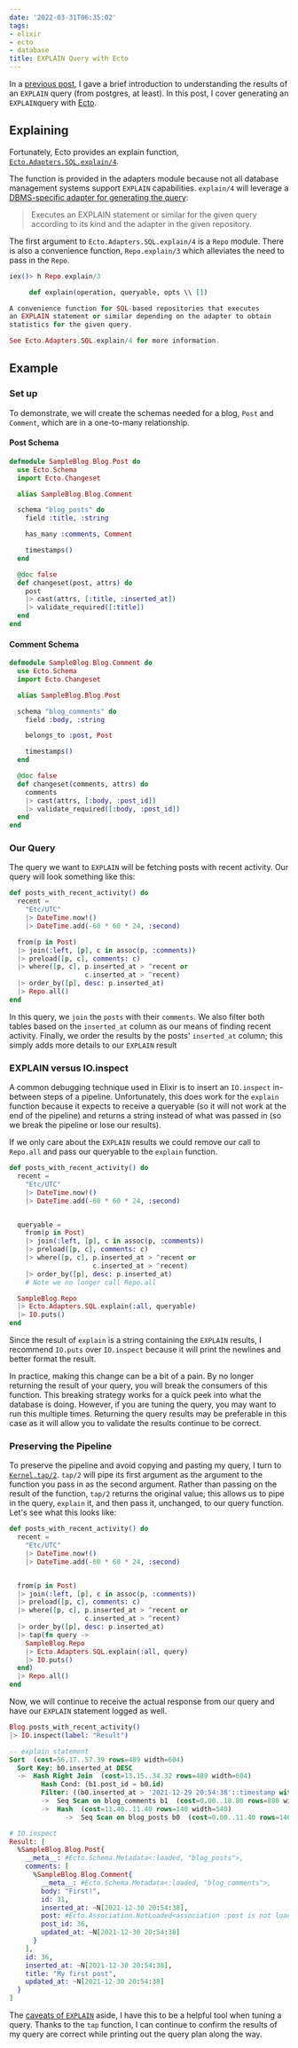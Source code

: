 ```yaml
---
date: '2022-03-31T06:35:02'
tags:
- elixir
- ecto
- database
title: EXPLAIN Query with Ecto
---
```


In a [previous post](/2021/09/intro-to-postgres-explain), I gave a brief introduction to understanding the results of an `EXPLAIN` query (from postgres, at least). In this post, I cover generating an `EXPLAIN`query with [Ecto](https://hexdocs.pm/ecto/Ecto.html).

## Explaining

Fortunately, Ecto provides an explain function, [`Ecto.Adapters.SQL.explain/4`](https://hexdocs.pm/ecto_sql/Ecto.Adapters.SQL.html#explain/4).

The function is provided in the adapters module because not all database management systems support `EXPLAIN` capabilities. `explain/4` will leverage a [DBMS-specific adapter for generating the query](https://hexdocs.pm/ecto_sql/Ecto.Adapters.SQL.Connection.html#c:explain_query/4):

> Executes an EXPLAIN statement or similar for the given query according to its kind and the adapter in the given repository.

The first argument to `Ecto.Adapters.SQL.explain/4` is a `Repo` module. There is also a convenience function, `Repo.explain/3` which alleviates the need to pass in the `Repo`.

```ex
iex()> h Repo.explain/3

     def explain(operation, queryable, opts \\ [])

A convenience function for SQL-based repositories that executes
an EXPLAIN statement or similar depending on the adapter to obtain
statistics for the given query.

See Ecto.Adapters.SQL.explain/4 for more information.
```

## Example

### Set up

To demonstrate, we will create the schemas needed for a blog, `Post` and `Comment`, which are in a one-to-many relationship.

#### Post Schema

```ex
defmodule SampleBlog.Blog.Post do
  use Ecto.Schema
  import Ecto.Changeset

  alias SampleBlog.Blog.Comment

  schema "blog_posts" do
    field :title, :string

    has_many :comments, Comment

    timestamps()
  end

  @doc false
  def changeset(post, attrs) do
    post
    |> cast(attrs, [:title, :inserted_at])
    |> validate_required([:title])
  end
end
```

#### Comment Schema

```ex
defmodule SampleBlog.Blog.Comment do
  use Ecto.Schema
  import Ecto.Changeset

  alias SampleBlog.Blog.Post

  schema "blog_comments" do
    field :body, :string

    belongs_to :post, Post

    timestamps()
  end

  @doc false
  def changeset(comments, attrs) do
    comments
    |> cast(attrs, [:body, :post_id])
    |> validate_required([:body, :post_id])
  end
end
```

### Our Query

The query we want to `EXPLAIN` will be fetching posts with recent activity. Our query will look something like this:

```ex
def posts_with_recent_activity() do
  recent =
    "Etc/UTC"
    |> DateTime.now!()
    |> DateTime.add(-60 * 60 * 24, :second)

  from(p in Post)
  |> join(:left, [p], c in assoc(p, :comments))
  |> preload([p, c], comments: c)
  |> where([p, c], p.inserted_at > ^recent or
                   c.inserted_at > ^recent)
  |> order_by([p], desc: p.inserted_at)
  |> Repo.all()
end
```

In this query, we `join` the `posts` with their `comments`. We also filter both tables based on the `inserted_at` column as our means of finding recent activity. Finally, we order the results by the posts' `inserted_at` column; this simply adds more details to our `EXPLAIN` result

### EXPLAIN versus IO.inspect

A common debugging technique used in Elixir is to insert an `IO.inspect` in-between steps of a pipeline. Unfortunately, this does work for the `explain` function because it expects to receive a queryable (so it will not work at the end of the pipeline) and returns a string instead of what was passed in (so we break the pipeline or lose our results).

If we only care about the `EXPLAIN` results we could remove our call to `Repo.all` and pass our queryable to the `explain` function.

```ex
def posts_with_recent_activity() do
  recent =
    "Etc/UTC"
    |> DateTime.now!()
    |> DateTime.add(-60 * 60 * 24, :second)


  queryable =
    from(p in Post)
    |> join(:left, [p], c in assoc(p, :comments))
    |> preload([p, c], comments: c)
    |> where([p, c], p.inserted_at > ^recent or
                     c.inserted_at > ^recent)
    |> order_by([p], desc: p.inserted_at)
    # Note we no longer call Repo.all

  SampleBlog.Repo
  |> Ecto.Adapters.SQL.explain(:all, queryable)
  |> IO.puts()
end
```

Since the result of `explain` is a string containing the `EXPLAIN` results, I recommend `IO.puts` over `IO.inspect` because it will print the newlines and better format the result.

In practice, making this change can be a bit of a pain. By no longer returning the result of your query, you will break the consumers of this function. This breaking strategy works for a quick peek into what the database is doing. However, if you are tuning the query, you may want to run this multiple times. Returning the query results may be preferable in this case as it will allow you to validate the results continue to be correct.

### Preserving the Pipeline

To preserve the pipeline and avoid copying and pasting my query, I turn to [`Kernel.tap/2`](https://hexdocs.pm/elixir/main/Kernel.html#tap/2). `tap/2` will pipe its first argument as the argument to the function you pass in as the second argument. Rather than passing on the result of the function, `tap/2` returns the original value; this allows us to pipe in the query, `explain` it, and then pass it, unchanged, to our query function. Let's see what this looks like:

```ex
def posts_with_recent_activity() do
  recent =
    "Etc/UTC"
    |> DateTime.now!()
    |> DateTime.add(-60 * 60 * 24, :second)


  from(p in Post)
  |> join(:left, [p], c in assoc(p, :comments))
  |> preload([p, c], comments: c)
  |> where([p, c], p.inserted_at > ^recent or
                   c.inserted_at > ^recent)
  |> order_by([p], desc: p.inserted_at)
  |> tap(fn query ->
    SampleBlog.Repo
    |> Ecto.Adapters.SQL.explain(:all, query)
    |> IO.puts()
  end)
  |> Repo.all()
end
```

Now, we will continue to receive the actual response from our query and have our `EXPLAIN` statement logged as well.

```ex
Blog.posts_with_recent_activity()
|> IO.inspect(label: "Result")
```

```sql
-- explain statement
Sort  (cost=56.17..57.39 rows=489 width=604)
  Sort Key: b0.inserted_at DESC
  ->  Hash Right Join  (cost=13.15..34.32 rows=489 width=604)
        Hash Cond: (b1.post_id = b0.id)
        Filter: ((b0.inserted_at > '2021-12-29 20:54:38'::timestamp without time zone) OR (b1.inserted_at > '2021-12-29 20:54:38'::timestamp without time zone))
        ->  Seq Scan on blog_comments b1  (cost=0.00..18.80 rows=880 width=64)
        ->  Hash  (cost=11.40..11.40 rows=140 width=540)
              ->  Seq Scan on blog_posts b0  (cost=0.00..11.40 rows=140 width=540)
```

```elixir
# IO.inspect
Result: [
  %SampleBlog.Blog.Post{
    __meta__: #Ecto.Schema.Metadata<:loaded, "blog_posts">,
    comments: [
      %SampleBlog.Blog.Comment{
        __meta__: #Ecto.Schema.Metadata<:loaded, "blog_comments">,
        body: "First!",
        id: 31,
        inserted_at: ~N[2021-12-30 20:54:38],
        post: #Ecto.Association.NotLoaded<association :post is not loaded>,
        post_id: 36,
        updated_at: ~N[2021-12-30 20:54:38]
      }
    ],
    id: 36,
    inserted_at: ~N[2021-12-30 20:54:38],
    title: "My first post",
    updated_at: ~N[2021-12-30 20:54:38]
  }
]
```

The [caveats of `EXPLAIN`](/2021/09/intro-to-postgres-explain/#caveats) aside, I have this to be a helpful tool when tuning a query. Thanks to the `tap` function, I can continue to confirm the results of my query are correct while printing out the query plan along the way.
